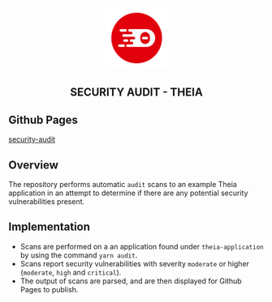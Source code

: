 <div align='center'>
<br />
<img src='./assets/logo.svg' alt='theia logo' width='125'>

<h2>SECURITY AUDIT - THEIA</h2>

</div>

## Github Pages

[security-audit](https://vince-fugnitto.github.io/security-audit/)

## Overview

The repository performs automatic `audit` scans to an example Theia application in an attempt
to determine if there are any potential security vulnerabilities present.

## Implementation
- Scans are performed on a an application found under `theia-application` by using the command
`yarn audit`.
- Scans report security vulnerabilities with severity `moderate` or higher (`moderate`, `high` and `critical`).
- The output of scans are parsed, and are then displayed for Github Pages to publish.
